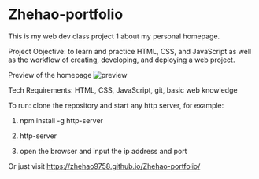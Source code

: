 # Zhehao-portfolio

This is my web dev class project 1 about my personal homepage.


Project Objective: to learn and practice HTML, CSS, and JavaScript as well as the workflow of creating, developing, and deploying a web project.


Preview of the homepage
![preview](https://github.com/Zhehao9758/Zhehao-portfolio/assets/53250876/bf456d10-d450-4c57-b52e-098d96b56537)


Tech Requirements: HTML, CSS, JavaScript, git, basic web knowledge


To run: clone the repository and start any http server, for example:

  1. npm install -g http-server
  
  2. http-server
  
  3. open the browser and input the ip address and port
  
Or just visit https://zhehao9758.github.io/Zhehao-portfolio/

